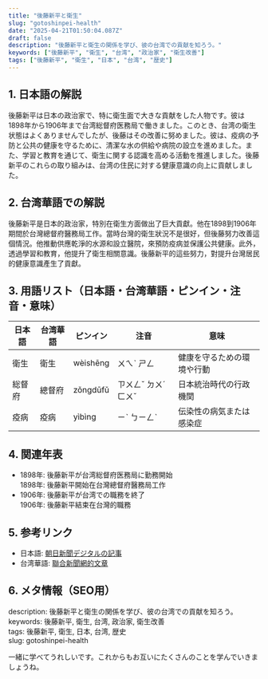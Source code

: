 ```yaml
---
title: "後藤新平と衛生"
slug: "gotoshinpei-health"
date: "2025-04-21T01:50:04.087Z"
draft: false
description: "後藤新平と衛生の関係を学び、彼の台湾での貢献を知ろう。"
keywords: ["後藤新平", "衛生", "台湾", "政治家", "衛生改善"]
tags: ["後藤新平", "衛生", "日本", "台湾", "歴史"]
---
```


## 1. 日本語の解説  
後藤新平は日本の政治家で、特に衛生面で大きな貢献をした人物です。彼は1898年から1906年まで台湾総督府医務局で働きました。このとき、台湾の衛生状態はよくありませんでしたが、後藤はその改善に努めました。彼は、疫病の予防と公共の健康を守るために、清潔な水の供給や病院の設立を進めました。また、学習と教育を通じて、衛生に関する認識を高める活動を推進しました。後藤新平のこれらの取り組みは、台湾の住民に対する健康意識の向上に貢献しました。

## 2. 台湾華語での解説  
後藤新平是日本的政治家，特別在衛生方面做出了巨大貢獻。他在1898到1906年期間於台灣總督府醫務局工作。當時台灣的衛生狀況不是很好，但後藤努力改善這個情況。他推動供應乾淨的水源和設立醫院，來預防疫病並保護公共健康。此外，透過學習和教育，他提升了衛生相關意識。後藤新平的這些努力，對提升台灣居民的健康意識產生了貢獻。

## 3. 用語リスト（日本語・台湾華語・ピンイン・注音・意味）  
| 日本語       | 台湾華語       | ピンイン       | 注音          | 意味                     |
|--------------|---------------|----------------|---------------|--------------------------|
| 衛生         | 衛生          | wèishēng       | ㄨㄟˋ ㄕㄥ     | 健康を守るための環境や行動 |
| 総督府       | 總督府        | zǒngdūfǔ       | ㄗㄨㄥˇ ㄉㄨˊ ㄈㄨˇ  | 日本統治時代の行政機関       |
| 疫病         | 疫病          | yìbìng         | ㄧˋ ㄅㄧㄥˋ    | 伝染性の病気または感染症    |

## 4. 関連年表  
- 1898年: 後藤新平が台湾総督府医務局に勤務開始  
  1898年: 後藤新平開始在台灣總督府醫務局工作  
- 1906年: 後藤新平が台湾での職務を終了  
  1906年: 後藤新平結束在台灣的職務

## 5. 参考リンク  
- 日本語: [朝日新聞デジタルの記事](https://www.asahi.com/)
- 台湾華語: [聯合新聞網的文章](https://udn.com/)

## 6. メタ情報（SEO用）  
description: 後藤新平と衛生の関係を学び、彼の台湾での貢献を知ろう。  
keywords: 後藤新平, 衛生, 台湾, 政治家, 衛生改善  
tags: 後藤新平, 衛生, 日本, 台湾, 歴史  
slug: gotoshinpei-health

一緒に学べてうれしいです。これからもお互いにたくさんのことを学んでいきましょうね。